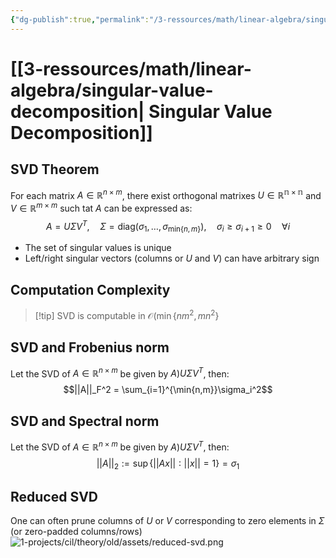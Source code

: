 ```yaml
---
{"dg-publish":true,"permalink":"/3-ressources/math/linear-algebra/singular-value-decomposition/","tags":["knowledge/math"],"created":"","updated":""}
---
```


# [[3-ressources/math/linear-algebra/singular-value-decomposition\| Singular Value Decomposition]]

## SVD Theorem
For each matrix $A \in \mathbb{R}^{n \times m}$, there exist orthogonal matrixes $U \in \mathbb{R^{n \times n}}$ and $V \in \mathbb{R}^{m \times m}$ such tat $A$ can be expressed as:
$$
A = U\Sigma V^T, \quad \Sigma= \text{diag}(\sigma_1, \dots, \sigma_{\text{min}\{n,m\}}), \quad \sigma_i \geq \sigma_{i+1} \geq 0 \quad \forall i$$
* The set of singular values is unique
* Left/right singular vectors (columns or $U$ and $V$) can have arbitrary sign

## Computation Complexity
>[!tip] SVD is computable in $\mathcal{O}(\min\{nm^2, mn^2\}$


## SVD and Frobenius norm
Let the SVD of $A \in \mathbb{R}^{n \times m}$ be given by $A ) U\Sigma V^T$, then:
$$||A||_F^2 = \sum_{i=1}^{\min{n,m}}\sigma_i^2$$
## SVD and Spectral norm
Let the SVD of $A \in \mathbb{R}^{n \times m}$ be given by $A ) U\Sigma V^T$, then:
$$
||A||_2 := \sup\{||Ax||: ||x|| = 1\} = \sigma_1$$
## Reduced SVD
One can often prune columns of $U$ or $V$ corresponding to zero elements in $\Sigma$ (or zero-padded columns/rows)
![1-projects/cil/theory/old/assets/reduced-svd.png](/img/user/1-projects/cil/theory/old/assets/reduced-svd.png)